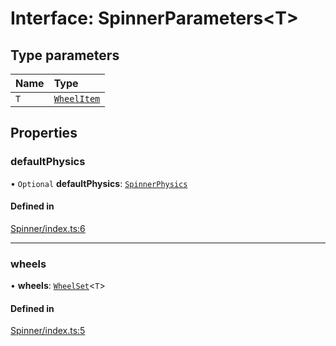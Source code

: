 # Interface: SpinnerParameters<T\>

## Type parameters

| Name | Type |
| :------ | :------ |
| `T` | [`WheelItem`](https://github.com/daniellacosse/idea-spinner/tree/main/packages/spinner/docs/README.md#wheelitem) |

## Properties

### defaultPhysics

• `Optional` **defaultPhysics**: [`SpinnerPhysics`](https://github.com/daniellacosse/idea-spinner/tree/main/packages/spinner/docs/interfaces/SpinnerPhysics.md)

#### Defined in

[Spinner/index.ts:6](https://github.com/daniellacosse/idea-spinner/blob/1e68a8f/packages/spinner/Spinner/index.ts#L6)

___

### wheels

• **wheels**: [`WheelSet`](https://github.com/daniellacosse/idea-spinner/tree/main/packages/spinner/docs/README.md#wheelset)<`T`\>

#### Defined in

[Spinner/index.ts:5](https://github.com/daniellacosse/idea-spinner/blob/1e68a8f/packages/spinner/Spinner/index.ts#L5)
